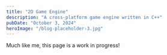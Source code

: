 ```yaml
---
title: "2D Game Engine"
description: "A cross-platform game engine written in C++"
pubDate: "October 3, 2024"
heroImage: "/blog-placeholder-3.jpg"
---
```


Much like me, this page is a work in progress!
